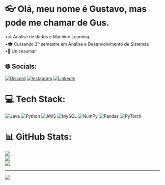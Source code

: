 # 👓 Olá, meu nome é Gustavo, mas pode me chamar de Gus.
•📊 Análise de dados e Machine Learning<br>•🎓 Cursando 2º semestre em Análise e Desenvolvimento de Sistemas<br>•📘 Unicesumar


## 🌐 Socials:
[![Discord](https://img.shields.io/badge/Discord-%237289DA.svg?logo=discord&logoColor=white)](https://discord.gg/gus_t4vo) [![Instagram](https://img.shields.io/badge/Instagram-%23E4405F.svg?logo=Instagram&logoColor=white)](https://instagram.com/gustavo.martire_) [![LinkedIn](https://img.shields.io/badge/LinkedIn-%230077B5.svg?logo=linkedin&logoColor=white)](https://linkedin.com/in/gustavo-martire) 

# 💻 Tech Stack:
![Java](https://img.shields.io/badge/java-%23ED8B00.svg?style=for-the-badge&logo=openjdk&logoColor=white) ![Python](https://img.shields.io/badge/python-3670A0?style=for-the-badge&logo=python&logoColor=ffdd54) ![AWS](https://img.shields.io/badge/AWS-%23FF9900.svg?style=for-the-badge&logo=amazon-aws&logoColor=white) ![MySQL](https://img.shields.io/badge/mysql-4479A1.svg?style=for-the-badge&logo=mysql&logoColor=white) ![NumPy](https://img.shields.io/badge/numpy-%23013243.svg?style=for-the-badge&logo=numpy&logoColor=white) ![Pandas](https://img.shields.io/badge/pandas-%23150458.svg?style=for-the-badge&logo=pandas&logoColor=white) ![PyTorch](https://img.shields.io/badge/PyTorch-%23EE4C2C.svg?style=for-the-badge&logo=PyTorch&logoColor=white)
# 📊 GitHub Stats:
![](https://github-readme-stats.vercel.app/api?username=GustavoMartire&theme=midnight-purple&hide_border=false&include_all_commits=false&count_private=false)<br/>
![](https://github-readme-streak-stats.herokuapp.com/?user=GustavoMartire&theme=midnight-purple&hide_border=false)<br/>
![](https://github-readme-stats.vercel.app/api/top-langs/?username=GustavoMartire&theme=midnight-purple&hide_border=false&include_all_commits=false&count_private=false&layout=compact)

---
[![](https://visitcount.itsvg.in/api?id=GustavoMartire&icon=1&color=11)](https://visitcount.itsvg.in)

<!-- Proudly created with GPRM ( https://gprm.itsvg.in ) -->
